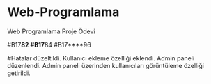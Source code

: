 # Web-Programlama
Web Programlama Proje Ödevi

#B17****82
#B17****84
#B17****96

#Hatalar düzeltildi. Kullanıcı ekleme özelliği eklendi. Admin paneli düzenlendi. Admin paneli üzerinden kullanıcıları görüntüleme özelliği getirildi.
